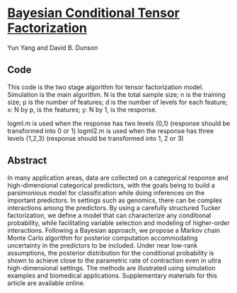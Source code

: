 # [Bayesian Conditional Tensor Factorization](https://doi.org/10.1080/01621459.2015.1029129)
Yun Yang and David B. Dunson

## Code
This code is the two stage algorithm for tensor factorization model. Simulation is the main algorithm.
N is the total sample size; n is the training size; p is the number of features; d is the number of levels for each feature; x: N by p, is the features; y: N by 1, is the response.

logml.m is used when the response has two levels {0,1}  (response should be transformed into 0 or 1)
logml2.m is used when the response has three levels {1,2,3}  (response should be transformed into 1, 2 or 3)


## Abstract
In many application areas, data are collected on a categorical response and high-dimensional categorical predictors, with the goals being to build a parsimonious model for classification while doing inferences on the important predictors. In settings such as genomics, there can be complex interactions among the predictors. By using a carefully structured Tucker factorization, we define a model that can characterize any conditional probability, while facilitating variable selection and modeling of higher-order interactions. Following a Bayesian approach, we propose a Markov chain Monte Carlo algorithm for posterior computation accommodating uncertainty in the predictors to be included. Under near low-rank assumptions, the posterior distribution for the conditional probability is shown to achieve close to the parametric rate of contraction even in ultra high-dimensional settings. The methods are illustrated using simulation examples and biomedical applications. Supplementary materials for this article are available online.
